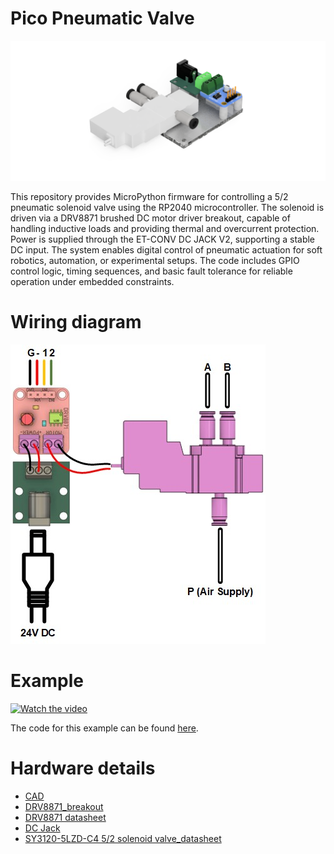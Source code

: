 # Pico Pneumatic Valve

<img src="hardware/pico_pneumatic_valve_render.png"/>

This repository provides MicroPython firmware for controlling a 5/2 pneumatic solenoid valve using the RP2040 microcontroller. The solenoid is driven via a DRV8871 brushed DC motor driver breakout, capable of handling inductive loads and providing thermal and overcurrent protection. Power is supplied through the ET-CONV DC JACK V2, supporting a stable DC input. The system enables digital control of pneumatic actuation for soft robotics, automation, or experimental setups. The code includes GPIO control logic, timing sequences, and basic fault tolerance for reliable operation under embedded constraints.

# Wiring diagram
<img src="hardware/pico_pneumatic_valve_wiring.jpg" alt="wiring_diagram"/>

# Example

[![Watch the video](https://img.youtube.com/vi/QpSRSlQxnmk/hqdefault.jpg)](https://www.youtube.com/watch?v=QpSRSlQxnmk)

The code for this example can be found [here](example/example.py).

# Hardware details
* [CAD](hardware/pico_pneumatic_valve.step)
* [DRV8871_breakout](https://cdn-learn.adafruit.com/downloads/pdf/adafruit-drv8871-brushed-dc-motor-driver-breakout.pdf)
* [DRV8871 datasheet](https://www.ti.com/lit/ds/symlink/drv8871.pdf?ts=1747286551105&ref_url=https%253A%252F%252Fwww.google.com%252F)
* [DC Jack](https://www.ett.co.th/prod2013/et-conv/et-conv%20dc%20jack%20v2.html)
* [SY3120-5LZD-C4 5/2 solenoid valve_datasheet](https://assets.alliedelec.com/image/upload/v1612352199/Datasheets/76d614c143989abf63989283ef802d50.pdf)
